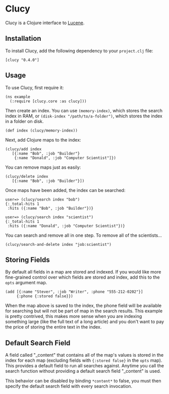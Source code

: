Clucy
=====


Clucy is a Clojure interface to [Lucene](http://lucene.apache.org/).

Installation
------------

To install Clucy, add the following dependency to your `project.clj`
file:

    [clucy "0.4.0"]

Usage
-----

To use Clucy, first require it:

    (ns example
      (:require [clucy.core :as clucy]))

Then create an index. You can use `(memory-index)`, which stores the search
index in RAM, or `(disk-index "/path/to/a-folder")`, which stores the index in
a folder on disk.

    (def index (clucy/memory-index))

Next, add Clojure maps to the index:

    (clucy/add index
       [{:name "Bob", :job "Builder"}
        {:name "Donald", :job "Computer Scientist"]})

You can remove maps just as easily:

    (clucy/delete index
       [{:name "Bob", :job "Builder"}])

Once maps have been added, the index can be searched:

    user=> (clucy/search index "bob")
    {:_total-hits 1
     :hits ({:name "Bob", :job "Builder"})}

    user=> (clucy/search index "scientist")
    {:_total-hits 1
     :hits ({:name "Donald", :job "Computer Scientist"})}

You can search and remove all in one step. To remove all of the
scientists...

    (clucy/search-and-delete index "job:scientist")

Storing Fields
--------------

By default all fields in a map are stored and indexed. If you would
like more fine-grained control over which fields are stored and index,
add this to the `opts` argument map.

    (add [{:name "Stever", :job "Writer", :phone "555-212-0202"}]
         {:phone {:stored false}})

When the map above is saved to the index, the phone field will be
available for searching but will not be part of map in the search
results. This example is pretty contrived, this makes more sense when
you are indexing something large (like the full text of a long
article) and you don't want to pay the price of storing the entire
text in the index.

Default Search Field
--------------------

A field called "\_content" that contains all of the map's values is
stored in the index for each map (excluding fields with `{:stored false}`
in the `opts` map). This provides a default field to run all
searches against. Anytime you call the search function without
providing a default search field "\_content" is used.

This behavior can be disabled by binding `*content*` to false, you must
then specify the default search field with every search invocation.

